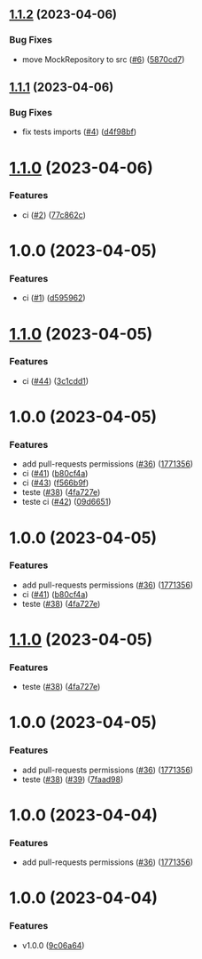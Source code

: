## [1.1.2](https://github.com/e2ateam/php_shared/compare/v1.1.1...v1.1.2) (2023-04-06)


### Bug Fixes

* move MockRepository to src ([#6](https://github.com/e2ateam/php_shared/issues/6)) ([5870cd7](https://github.com/e2ateam/php_shared/commit/5870cd731483774a2ba56786145a195953766dea))

## [1.1.1](https://github.com/e2ateam/php_shared/compare/v1.1.0...v1.1.1) (2023-04-06)


### Bug Fixes

* fix tests imports ([#4](https://github.com/e2ateam/php_shared/issues/4)) ([d4f98bf](https://github.com/e2ateam/php_shared/commit/d4f98bfa22fb9990bee545fd5849b9d45e338814))

# [1.1.0](https://github.com/e2ateam/php_shared/compare/v1.0.0...v1.1.0) (2023-04-06)


### Features

* ci ([#2](https://github.com/e2ateam/php_shared/issues/2)) ([77c862c](https://github.com/e2ateam/php_shared/commit/77c862ce767f66cf4b30fe90b6511c9fbb3f9cb8))

# 1.0.0 (2023-04-05)


### Features

* ci ([#1](https://github.com/e2ateam/php_shared/issues/1)) ([d595962](https://github.com/e2ateam/php_shared/commit/d5959626102a9b62ae8ea8d2851b547e748a23bb))

# [1.1.0](https://github.com/e2ateam/php_shared/compare/v1.0.0...v1.1.0) (2023-04-05)


### Features

* ci ([#44](https://github.com/e2ateam/php_shared/issues/44)) ([3c1cdd1](https://github.com/e2ateam/php_shared/commit/3c1cdd1b71df36f25eef8b137fe41723c04e6c49))

# 1.0.0 (2023-04-05)


### Features

* add pull-requests permissions ([#36](https://github.com/e2ateam/php_shared/issues/36)) ([1771356](https://github.com/e2ateam/php_shared/commit/1771356adf2fce9573f6bb5e714f2e239fb00390))
* ci ([#41](https://github.com/e2ateam/php_shared/issues/41)) ([b80cf4a](https://github.com/e2ateam/php_shared/commit/b80cf4a46d39a0851d971501b4dd9c68f52f209c))
* ci ([#43](https://github.com/e2ateam/php_shared/issues/43)) ([f566b9f](https://github.com/e2ateam/php_shared/commit/f566b9f62b216a60dd8e6b34b2bc21e738df1483))
* teste ([#38](https://github.com/e2ateam/php_shared/issues/38)) ([4fa727e](https://github.com/e2ateam/php_shared/commit/4fa727e656e86c51f7f977cab298fdefc2d9370c))
* teste ci ([#42](https://github.com/e2ateam/php_shared/issues/42)) ([09d6651](https://github.com/e2ateam/php_shared/commit/09d66517239040f67bae6d5c8fcf64f54d2c2a34))

# 1.0.0 (2023-04-05)


### Features

* add pull-requests permissions ([#36](https://github.com/e2ateam/php_shared/issues/36)) ([1771356](https://github.com/e2ateam/php_shared/commit/1771356adf2fce9573f6bb5e714f2e239fb00390))
* ci ([#41](https://github.com/e2ateam/php_shared/issues/41)) ([b80cf4a](https://github.com/e2ateam/php_shared/commit/b80cf4a46d39a0851d971501b4dd9c68f52f209c))
* teste ([#38](https://github.com/e2ateam/php_shared/issues/38)) ([4fa727e](https://github.com/e2ateam/php_shared/commit/4fa727e656e86c51f7f977cab298fdefc2d9370c))

# [1.1.0](https://github.com/e2ateam/php_shared/compare/v1.0.0...v1.1.0) (2023-04-05)


### Features

* teste ([#38](https://github.com/e2ateam/php_shared/issues/38)) ([4fa727e](https://github.com/e2ateam/php_shared/commit/4fa727e656e86c51f7f977cab298fdefc2d9370c))

# 1.0.0 (2023-04-05)


### Features

* add pull-requests permissions ([#36](https://github.com/e2ateam/php_shared/issues/36)) ([1771356](https://github.com/e2ateam/php_shared/commit/1771356adf2fce9573f6bb5e714f2e239fb00390))
* teste ([#38](https://github.com/e2ateam/php_shared/issues/38)) ([#39](https://github.com/e2ateam/php_shared/issues/39)) ([7faad98](https://github.com/e2ateam/php_shared/commit/7faad98e7c9b308452711c9e90d9754e720a3519))

# 1.0.0 (2023-04-04)


### Features

* add pull-requests permissions ([#36](https://github.com/e2ateam/php_shared/issues/36)) ([1771356](https://github.com/e2ateam/php_shared/commit/1771356adf2fce9573f6bb5e714f2e239fb00390))

# 1.0.0 (2023-04-04)


### Features

* v1.0.0 ([9c06a64](https://github.com/e2ateam/php_shared/commit/9c06a643dfd5744052ff9b4615c7117c9cf6dbfd))
